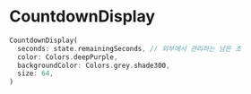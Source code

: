 # CountdownDisplay

```dart
CountdownDisplay(
  seconds: state.remainingSeconds, // 외부에서 관리하는 남은 초
  color: Colors.deepPurple,
  backgroundColor: Colors.grey.shade300,
  size: 64,
)
```
